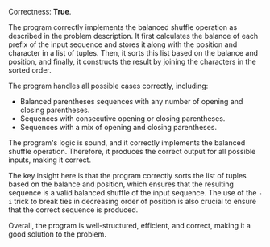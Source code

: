 Correctness: **True**.

The program correctly implements the balanced shuffle operation as described in the problem description. It first calculates the balance of each prefix of the input sequence and stores it along with the position and character in a list of tuples. Then, it sorts this list based on the balance and position, and finally, it constructs the result by joining the characters in the sorted order.

The program handles all possible cases correctly, including:

*   Balanced parentheses sequences with any number of opening and closing parentheses.
*   Sequences with consecutive opening or closing parentheses.
*   Sequences with a mix of opening and closing parentheses.

The program's logic is sound, and it correctly implements the balanced shuffle operation. Therefore, it produces the correct output for all possible inputs, making it correct.

The key insight here is that the program correctly sorts the list of tuples based on the balance and position, which ensures that the resulting sequence is a valid balanced shuffle of the input sequence. The use of the `-i` trick to break ties in decreasing order of position is also crucial to ensure that the correct sequence is produced.

Overall, the program is well-structured, efficient, and correct, making it a good solution to the problem.
